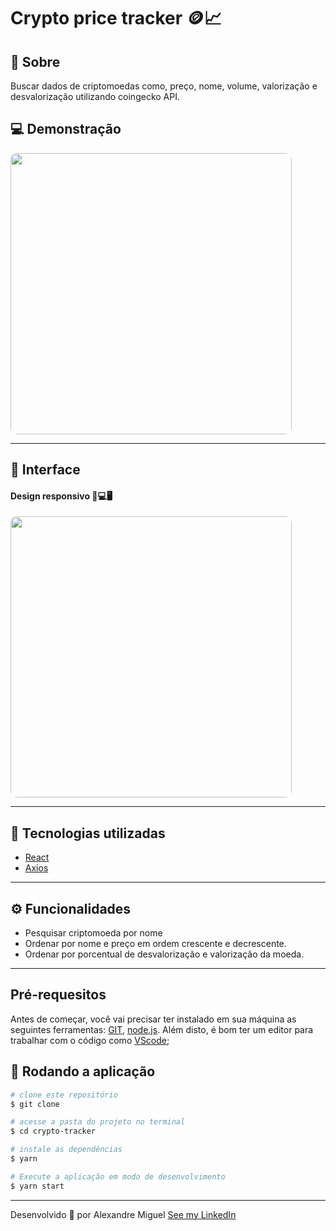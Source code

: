 # Crypto price tracker 🪙📈

## 📑 Sobre

<p>Buscar dados  de criptomoedas como, preço, nome, volume, valorização e desvalorização utilizando coingecko API.</p>

## 💻 Demonstração

<img style="width: 450px; border-radius: 10px;" src="https://cdn.discordapp.com/attachments/922557394419056671/940007106873020436/demo-cripto.gif">

---

## 📱 Interface

#### Design responsivo 📱💻🖥️

<img style="width: 450px; border-radius: 10px;" src="https://cdn.discordapp.com/attachments/922557394419056671/940008064688488520/responsive.gif">


---

## 🚀 Tecnologias utilizadas

- [React](https://pt-br.reactjs.org/)
- [Axios](https://axios-http.com/)

---

## ⚙️ Funcionalidades

- Pesquisar criptomoeda por nome
- Ordenar por nome e preço em ordem crescente e decrescente.
- Ordenar por porcentual de desvalorização e valorização da moeda.

---

## Pré-requesitos

Antes de começar, você vai precisar ter instalado em sua máquina as seguintes ferramentas:
[GIT](https://git-scm.com/), [node.js](https://nodejs.org/en/).
Além disto, é bom ter um editor para trabalhar com o código como [VScode](https://code.visualstudio.com/);

## 🎲 Rodando a aplicação

```bash
# clone este repositório
$ git clone

# acesse a pasta do projeto no terminal
$ cd crypto-tracker

# instale as dependências
$ yarn

# Execute a aplicação em modo de desenvolvimento
$ yarn start

```

---

Desenvolvido 💜 por Alexandre Miguel [See my LinkedIn](https://www.linkedin.com/in/alexandre-miguel-6969b6209/)
